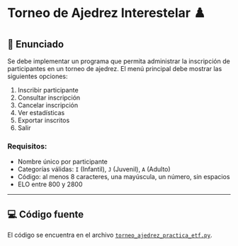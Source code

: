 # Torneo de Ajedrez Interestelar ♟️

## 📝 Enunciado

Se debe implementar un programa que permita administrar la inscripción de participantes en un torneo de ajedrez. El menú principal debe mostrar las siguientes opciones:

1. Inscribir participante  
2. Consultar inscripción  
3. Cancelar inscripción  
4. Ver estadísticas  
5. Exportar inscritos  
6. Salir  

### Requisitos:
- Nombre único por participante
- Categorías válidas: `I` (Infantil), `J` (Juvenil), `A` (Adulto)
- Código: al menos 8 caracteres, una mayúscula, un número, sin espacios
- ELO entre 800 y 2800

---

## 💻 Código fuente

El código se encuentra en el archivo [`torneo_ajedrez_practica_etf.py`](torneo_ajedrez_practica_etf.py).
